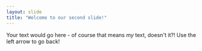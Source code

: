 ```yaml
---
layout: slide
title: "Welcome to our second slide!"
---
```

Your text would go here - of course that means _my_ text, doesn't it?!
Use the left arrow to go back!
